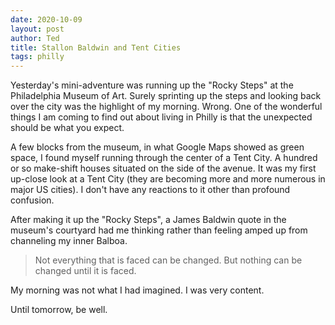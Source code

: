 ```yaml
---
date: 2020-10-09
layout: post
author: Ted
title: Stallon Baldwin and Tent Cities
tags: philly
---
```

Yesterday's mini-adventure was running up the "Rocky Steps" at the Philadelphia Museum of Art. Surely sprinting up the steps and looking back over the city was the highlight of my morning. Wrong. One of the wonderful things I am coming to find out about living in Philly is that the unexpected should be what you expect.

A few blocks from the museum, in what Google Maps showed as green space, I found myself running through the center of a Tent City. A hundred or so make-shift houses situated on the side of the avenue. It was my first up-close look at a Tent City (they are becoming more and more numerous in major US cities). I don't have any reactions to it other than profound confusion.

After making it up the "Rocky Steps", a James Baldwin quote in the museum's courtyard had me thinking rather than feeling amped up from channeling my inner Balboa.

> Not everything that is faced can be changed. But nothing can be changed until it is faced.

My morning was not what I had imagined. I was very content.

Until tomorrow, be well.
